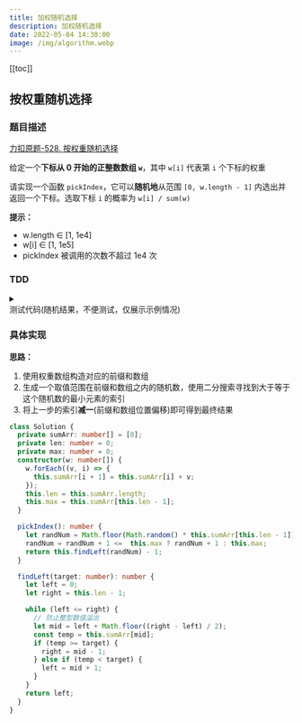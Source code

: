 ```yaml
---
title: 加权随机选择
description: 加权随机选择
date: 2022-05-04 14:30:00
image: /img/algorithm.webp
---
```


[[toc]]

## 按权重随机选择

### 题目描述

[<div class="i-cib-leetcode"></div> 力扣原题-528. 按权重随机选择](https://leetcode-cn.com/problems/random-pick-with-weight/)

给定一个**下标从 0 开始的正整数数组 `w`**，其中 `w[i]` 代表第 `i` 个下标的权重

请实现一个函数 `pickIndex`，它可以**随机地**从范围 `[0, w.length - 1]` 内选出并返回一个下标。选取下标 `i` 的概率为 `w[i] / sum(w)`

**提示：**
- w.length ∈ [1, 1e4]
- w[i] ∈ [1, 1e5]
- pickIndex 被调用的次数不超过 1e4 次

### TDD

<details>
  <summary class="cursor-pointer">
    <div class="i-vscode-icons-file-type-testts mr-1"></div>
    测试代码(随机结果，不便测试，仅展示示例情况)
  </summary>

**示例 1：**
```js
输入：
["Solution","pickIndex"]
[[[1]],[]]
输出：
[null,0]
解释：
Solution solution = new Solution([1]);
solution.pickIndex();
// 返回 0，因为数组中只有一个元素，所以唯一的选择是返回下标 0
```

**示例 2：**

```js
输入：
["Solution"
,"pickIndex","pickIndex","pickIndex","pickIndex","pickIndex"]
[[[1,3]],[],[],[],[],[]]
输出：
[null,1,1,1,1,0]
解释：
Solution solution = new Solution([1, 3]);
// 返回 1，返回下标 1，返回该下标概率为 3/4 
solution.pickIndex();
// 返回 1
solution.pickIndex();
// 返回 1
solution.pickIndex();
// 返回 1
solution.pickIndex();
// 返回 0，返回下标 0，返回该下标概率为 1/4 
solution.pickIndex();

// 由于这是一个随机问题，允许多个答案
// 因此下列输出都可以被认为是正确的:
[null,1,1,1,1,0]
[null,1,1,1,1,1]
[null,1,1,1,0,0]
[null,1,1,1,0,1]
[null,1,0,1,0,0]
......
```
  
</details>

### 具体实现

**思路：**
1. 使用权重数组构造对应的前缀和数组
2. 生成一个取值范围在前缀和数组之内的随机数，使用二分搜索寻找到大于等于这个随机数的最小元素的索引
3. 将上一步的索引**减一**(前缀和数组位置偏移)即可得到最终结果

```ts
class Solution {
  private sumArr: number[] = [0];
  private len: number = 0;
  private max: number = 0;
  constructor(w: number[]) {
    w.forEach((v, i) => {
      this.sumArr[i + 1] = this.sumArr[i] + v;
    });
    this.len = this.sumArr.length;
    this.max = this.sumArr[this.len - 1];
  }

  pickIndex(): number {
    let randNum = Math.floor(Math.random() * this.sumArr[this.len - 1]);
    randNum = randNum + 1 <=  this.max ? randNum + 1 : this.max;
    return this.findLeft(randNum) - 1;
  }

  findLeft(target: number): number {
    let left = 0;
    let right = this.len - 1;

    while (left <= right) {
      // 防止整型数值溢出
      let mid = left + Math.floor((right - left) / 2);
      const temp = this.sumArr[mid];
      if (temp >= target) {
        right = mid - 1;
      } else if (temp < target) {
        left = mid + 1;
      }
    }
    return left;
  }
}
```